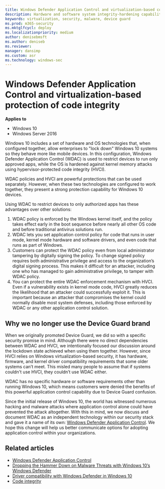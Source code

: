 ```yaml
---
title: Windows Defender Application Control and virtualization-based code integrity (Windows 10)
description: Hardware and software system integrity-hardening capabilities that can be deployed separately or in combination with Windows Defender Application Control (WDAC).
keywords: virtualization, security, malware, device guard
ms.prod: m365-security
ms.mktglfcycl: deploy
ms.localizationpriority: medium
author: denisebmsft
ms.author: deniseb
ms.reviewer: 
manager: dansimp
ms.custom: asr
ms.technology: windows-sec
---
```


# Windows Defender Application Control and virtualization-based protection of code integrity

**Applies to**

- Windows 10
- Windows Server 2016

Windows 10 includes a set of hardware and OS technologies that, when configured together, allow enterprises to "lock down" Windows 10 systems so they behave more like mobile devices. In this configuration, Windows Defender Application Control (WDAC) is used to restrict devices to run only approved apps, while the OS is hardened against kernel memory attacks using hypervisor-protected code integrity (HVCI).

WDAC policies and HVCI are powerful protections that can be used separately. However, when these two technologies are configured to work together, they present a strong protection capability for Windows 10 devices.  

Using WDAC to restrict devices to only authorized apps has these advantages over other solutions:

1. WDAC policy is enforced by the Windows kernel itself, and the policy takes effect early in the boot sequence before nearly all other OS code and before traditional antivirus solutions run.
2. WDAC lets you set application control policy for code that runs in user mode, kernel mode hardware and software drivers, and even code that runs as part of Windows.
3. Customers can protect the WDAC policy even from local administrator tampering by digitally signing the policy. To change signed policy requires both administrative privilege and access to the organization’s digital signing process. This makes it difficult for an attacker, including one who has managed to gain administrative privilege, to tamper with WDAC policy.
4. You can protect the entire WDAC enforcement mechanism with HVCI. Even if a vulnerability exists in kernel mode code, HVCI greatly reduces the likelihood that an attacker could successfully exploit it. This is important because an attacker that compromises the kernel could normally disable most system defenses, including those enforced by WDAC or any other application control solution.

## Why we no longer use the Device Guard brand

When we originally promoted Device Guard, we did so with a specific security promise in mind. Although there were no direct dependencies between WDAC and HVCI, we intentionally focused our discussion around the lockdown state achieved when using them together. However, since HVCI relies on Windows virtualization-based security, it has hardware, firmware, and kernel driver compatibility requirements that some older systems can’t meet. This misled many people to assume that if systems couldn't use HVCI, they couldn’t use WDAC either.

WDAC has no specific hardware or software requirements other than running Windows 10, which means customers were denied the benefits of this powerful application control capability due to Device Guard confusion.

Since the initial release of Windows 10, the world has witnessed numerous hacking and malware attacks where application control alone could have prevented the attack altogether. With this in mind, we now discuss and document WDAC as an independent technology within our security stack and gave it a name of its own: [Windows Defender Application Control](../windows-defender-application-control/windows-defender-application-control.md).
We hope this change will help us better communicate options for adopting application control within your organizations.

## Related articles

- [Windows Defender Application Control](../windows-defender-application-control/windows-defender-application-control.md)
- [Dropping the Hammer Down on Malware Threats with Windows 10’s Windows Defender](https://channel9.msdn.com/Events/Ignite/2015/BRK2336)
- [Driver compatibility with Windows Defender in Windows 10](https://blogs.msdn.microsoft.com/windows_hardware_certification/2015/05/22/driver-compatibility-with-device-guard-in-windows-10)
- [Code integrity](/previous-versions/windows/it-pro/windows-server-2008-R2-and-2008/dd348642(v=ws.10))
